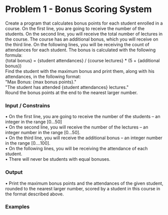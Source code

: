 # Problem 1 - Bonus Scoring System

Create a program that calculates bonus points for each student enrolled in a course. On the first line, you are going to receive the number of the students. On the second line, you will receive the total number of lectures in the course. The course has an additional bonus, which you will receive on the third line. On the following lines, you will be receiving the count of attendances for each student.
The bonus is calculated with the following formula:  
{total bonus} = {student attendances} / {course lectures} * (5 + {additional bonus})  
Find the student with the maximum bonus and print them, along with his attendances, in the following format:  
"Max Bonus: {max bonus points}."  
"The student has attended {student attendances} lectures."  
Round the bonus points at the end to the nearest larger number.

### Input / Constrains

•	On the first line, you are going to receive the number of the students – an integer in the range [0…50]  
•	On the second line, you will receive the number of the lectures – an integer number in the range [0...50].  
•	On the third line, you will receive the additional bonus – an integer number in the range [0….100].  
•	On the following lines, you will be receiving the attendance of each student.  
•	There will never be students with equal bonuses.

### Output

•	Print the maximum bonus points and the attendances of the given student, rounded to the nearest larger number, scored by a student in this course in the format described above.

### Examples  
